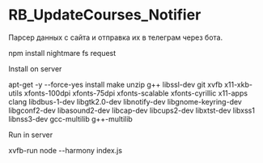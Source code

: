 # RB_UpdateCourses_Notifier

Парсер данных с сайта и отправка их в телеграм через бота.


npm install nightmare fs request

Install on server

apt-get -y --force-yes install make unzip g++ libssl-dev git xvfb x11-xkb-utils xfonts-100dpi xfonts-75dpi xfonts-scalable xfonts-cyrillic x11-apps clang libdbus-1-dev libgtk2.0-dev libnotify-dev libgnome-keyring-dev libgconf2-dev libasound2-dev libcap-dev libcups2-dev libxtst-dev libxss1 libnss3-dev gcc-multilib g++-multilib

Run in server

xvfb-run node --harmony index.js
